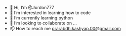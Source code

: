 - 👋 Hi, I’m @Jordon777
- 👀 I’m interested in learning how to code
- 🌱 I’m currently learning python
- 💞️ I’m looking to collaborate on ...
- 📫 How to reach me prarabdh.kashyap.00@gmail.com

<!---
Jordon777/Jordon777 is a ✨ special ✨ repository because its `README.md` (this file) appears on your GitHub profile.
You can click the Preview link to take a look at your changes.
--->
